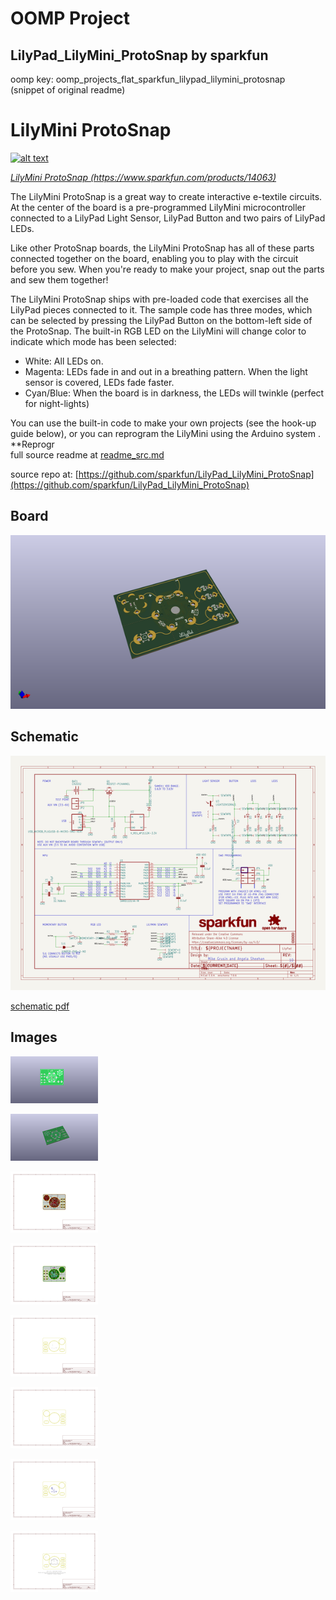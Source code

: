 # OOMP Project  
## LilyPad_LilyMini_ProtoSnap  by sparkfun  
  
oomp key: oomp_projects_flat_sparkfun_lilypad_lilymini_protosnap  
(snippet of original readme)  
  
LilyMini ProtoSnap  
========================================  
  
[![alt text](https://cdn.sparkfun.com/assets/parts/1/1/9/0/5/14063-01.jpg)](https://cdn.sparkfun.com/assets/parts/1/1/9/0/5/14063-01.jpg)  
  
[*LilyMini ProtoSnap (https://www.sparkfun.com/products/14063)*](https://www.sparkfun.com/products/14063)  
  
The LilyMini ProtoSnap is a great way to create interactive e-textile circuits. At the center of the board is a pre-programmed LilyMini microcontroller connected to a LilyPad Light Sensor, LilyPad Button and two pairs of LilyPad LEDs.  
  
Like other ProtoSnap boards, the LilyMini ProtoSnap has all of these parts connected together on the board, enabling you to play with the circuit before you sew. When you're ready to make your project, snap out the parts and sew them together!  
  
The LilyMini ProtoSnap ships with pre-loaded code that exercises all the LilyPad pieces connected to it. The sample code has three modes, which can be selected by pressing the LilyPad Button on the bottom-left side of the ProtoSnap. The built-in RGB LED on the LilyMini will change color to indicate which mode has been selected:  
  
* White: All LEDs on.  
* Magenta: LEDs fade in and out in a breathing pattern. When the light sensor is covered, LEDs fade faster.  
* Cyan/Blue: When the board is in darkness, the LEDs will twinkle (perfect for night-lights)  
  
You can use the built-in code to make your own projects (see the hook-up guide below), or you can reprogram the LilyMini using the Arduino system . **Reprogr  
  full source readme at [readme_src.md](readme_src.md)  
  
source repo at: [https://github.com/sparkfun/LilyPad_LilyMini_ProtoSnap](https://github.com/sparkfun/LilyPad_LilyMini_ProtoSnap)  
## Board  
  
[![working_3d.png](working_3d_600.png)](working_3d.png)  
## Schematic  
  
[![working_schematic.png](working_schematic_600.png)](working_schematic.png)  
  
[schematic pdf](working_schematic.pdf)  
## Images  
  
[![working_3D_bottom.png](working_3D_bottom_140.png)](working_3D_bottom.png)  
  
[![working_3D_top.png](working_3D_top_140.png)](working_3D_top.png)  
  
[![working_assembly_page_01.png](working_assembly_page_01_140.png)](working_assembly_page_01.png)  
  
[![working_assembly_page_02.png](working_assembly_page_02_140.png)](working_assembly_page_02.png)  
  
[![working_assembly_page_03.png](working_assembly_page_03_140.png)](working_assembly_page_03.png)  
  
[![working_assembly_page_04.png](working_assembly_page_04_140.png)](working_assembly_page_04.png)  
  
[![working_assembly_page_05.png](working_assembly_page_05_140.png)](working_assembly_page_05.png)  
  
[![working_assembly_page_06.png](working_assembly_page_06_140.png)](working_assembly_page_06.png)  
